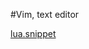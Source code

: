 #Vim, text editor

[lua.snippet](https://github.com/major-kolz/instead-tools/blob/master/vim/lua.snippets)

